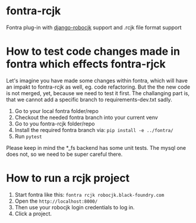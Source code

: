 # fontra-rcjk
Fontra plug-in with [django-robocjk](https://github.com/googlefonts/django-robo-cjk) support and .rcjk file format support


# How to test code changes made in fontra which effects fontra-rjck
Let's imagine you have made some changes within fontra, which will have an impakt to fontra-rcjk as well, eg. code refactoring. But the the new code is not merged, yet, because we need to test it first.
The challanging part is, that we cannot add a specific branch to requirements-dev.txt sadly.

1. Go to your local fontra folder/repo
2. Checkout the needed fontra branch into your current venv
2. Go to you fontra-rcjk folder/repo
3. Install the required fontra branch via: `pip install -e ../fontra/`
4. Run `pytest`

Please keep in mind the *_fs backend has some unit tests. The mysql one does not, so we need to be super careful there.


# How to run a rcjk project

1. Start fontra like this: `fontra rcjk robocjk.black-foundry.com`
2. Open the `http://localhost:8000/`
3. Then use your robocjk login credentials to log in.
4. Click a project.
